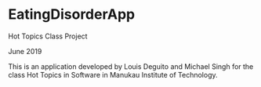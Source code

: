 # EatingDisorderApp
Hot Topics Class Project

June 2019

This is an application developed by Louis Deguito and Michael Singh for the class Hot Topics in Software in 
Manukau Institute of Technology. 
